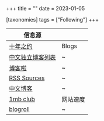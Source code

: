 +++
title = ""
date = 2023-01-05

[taxonomies]
tags = ["Following"]
+++ 

| 信息源 |  |
| -- | -- |
| [十年之约](https://www.foreverblog.cn/blogs.html?year=2022) | Blogs |
| [中文独立博客列表](https://github.com/timqian/chinese-independent-blogs) | ~ |
| [博客啦](https://www.boke.la/) | ~ |
| [RSS  Sources](https://rss-source.com/) | ~  |
| [中文博客](https://zhblogs.ohyee.cc/) | ~ |
| [1mb club](https://1mb.club/) | 网站速度 |
| [blogroll](https://github.com/lynnzola/blogroll) | ~ |
<!-- more -->